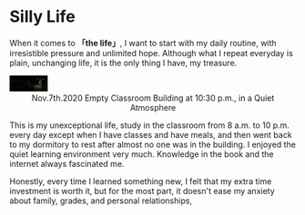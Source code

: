 # **Silly Life**

When it comes to **「the life」**, I want to start with my daily routine, with irresistible pressure and unlimited hope. Although what I repeat everyday is plain, unchanging life, it is the only thing I have, my treasure.

<img src=".\mem_img\2020Nov.Classroom Building.jpg" alt="2020Nov.Classroom Building" style="zoom: 6.5%;" />

<center>Nov.7th.2020 Empty Classroom Building at 10:30 p.m., in a Quiet Atmosphere</center>

This is my unexceptional life, study in the classroom from 8 a.m. to 10 p.m. every day except when I have classes and have meals, and then went back to my dormitory to rest after almost no one was in the building. I enjoyed the quiet learning environment very much. Knowledge in the book and the internet always fascinated me.

Honestly, every time I learned something new, I felt that my extra time investment is worth it, but for the most part, it doesn't ease my anxiety about family, grades, and personal relationships, 

















